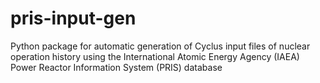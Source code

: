 # pris-input-gen
Python package for automatic generation of Cyclus input files of nuclear operation history using the International Atomic Energy Agency (IAEA) Power Reactor Information System (PRIS) database
